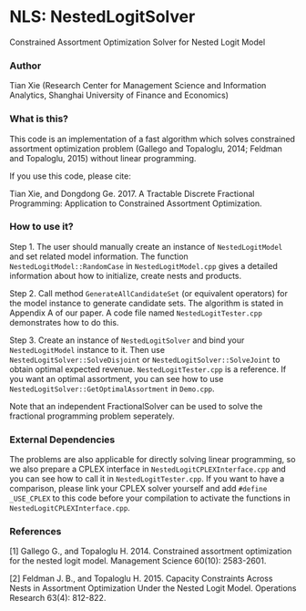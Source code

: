 # NLS: NestedLogitSolver

Constrained Assortment Optimization Solver for Nested Logit Model


### Author

Tian Xie (Research Center for Management Science and Information Analytics, Shanghai University of Finance and Economics)

### What is this?

This code is an implementation of a fast algorithm which solves constrained assortment optimization problem (Gallego and Topaloglu, 2014; Feldman and Topaloglu, 2015) without linear programming. 

If you use this code, please cite: 

Tian Xie, and Dongdong Ge. 2017. A Tractable Discrete Fractional Programming: Application to Constrained Assortment Optimization. 

### How to use it?

Step 1. The user should manually create an instance of `NestedLogitModel` and set related model information. The function `NestedLogitModel::RandomCase` in `NestedLogitModel.cpp` gives a detailed information about how to initialize, create nests and products. 

Step 2. Call method `GenerateAllCandidateSet` (or equivalent operators) for the model instance to generate candidate sets. The algorithm is stated in Appendix A of our paper. A code file named `NestedLogitTester.cpp` demonstrates how to do this.

Step 3. Create an instance of `NestedLogitSolver` and bind your `NestedLogitModel` instance to it. Then use `NestedLogitSolver::SolveDisjoint` or `NestedLogitSolver::SolveJoint` to obtain optimal expected revenue. `NestedLogitTester.cpp` is a reference. If you want an optimal assortment, you can see how to use `NestedLogitSolver::GetOptimalAssortment` in `Demo.cpp`. 

Note that an independent FractionalSolver can be used to solve the fractional programming problem seperately. 

### External Dependencies

The problems are also applicable for directly solving linear programming, so we also prepare a CPLEX interface in `NestedLogitCPLEXInterface.cpp` and you can see how to call it in `NestedLogitTester.cpp`. If you want to have a comparison, please link your CPLEX solver yourself and add 
`#define _USE_CPLEX`
to this code before your compilation to activate the functions in `NestedLogitCPLEXInterface.cpp`. 

### References

[1] Gallego G., and Topaloglu H. 2014. Constrained assortment optimization for the nested logit model. Management Science 60(10): 2583-2601. 

[2] Feldman J. B., and Topaloglu H. 2015. Capacity Constraints Across Nests in Assortment Optimization Under the Nested Logit Model. Operations Research 63(4): 812-822.